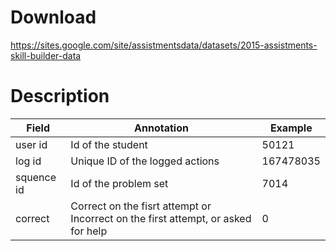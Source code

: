 # Download
https://sites.google.com/site/assistmentsdata/datasets/2015-assistments-skill-builder-data

# Description

| Field      | Annotation                                                                        | Example   |
| ---------- | --------------------------------------------------------------------------------- | --------- |
| user id    | Id of the student                                                                 | 50121     |
| log id     | Unique ID of the logged actions                                                   | 167478035 |
| squence id | Id of the problem set                                                             | 7014      |
| correct    | Correct on the fisrt attempt or Incorrect on the first attempt, or asked for help | 0         |

